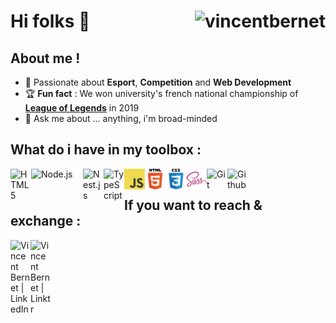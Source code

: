 # Hi folks 👋  <img align="right" src="https://komarev.com/ghpvc/?username=vincentbernet&label=Profile%20views&color=0e75b6&style=flat" alt="vincentbernet" />


## About me !
- 💜 Passionate about **Esport**, **Competition** and **Web Development**
- 🏆 **Fun fact** : We won university's french national championship of **[League of Legends](https://www.youtube.com/watch?v=tsP6mlctS9U)** in 2019
- 💬 Ask me about ... anything, i'm broad-minded

## What do i have in my toolbox :

[<img align="left" alt="HTML5" width="33px" src="https://upload.wikimedia.org/wikipedia/commons/a/a7/React-icon.svg" />][react]
[<img align="left" alt="Node.js" width="83px" src="https://nodejs.org/static/images/logo.svg" />][nodejs]
[<img align="left" alt="Nest.js" width="33px" src="https://upload.wikimedia.org/wikipedia/commons/a/a8/NestJS.svg" />][nestjs]

[<img align="left" alt="TypeScript" width="33px" src="https://cdn.jsdelivr.net/gh/devicons/devicon/icons/typescript/typescript-original.svg" />][typescript]
[<img align="left" alt="JavaScript" width="33px" src="https://raw.githubusercontent.com/github/explore/80688e429a7d4ef2fca1e82350fe8e3517d3494d/topics/javascript/javascript.png" />][javascript]
[<img align="left" alt="HTML5" width="33px" src="https://raw.githubusercontent.com/github/explore/80688e429a7d4ef2fca1e82350fe8e3517d3494d/topics/html/html.png" />][html]
[<img align="left" alt="CSS3" width="33px" src="https://raw.githubusercontent.com/github/explore/80688e429a7d4ef2fca1e82350fe8e3517d3494d/topics/css/css.png" />][css]
[<img align ="left" alt="Sass" width="33px" src="https://raw.githubusercontent.com/devicons/devicon/master/icons/sass/sass-original.svg" />][scss]

[<img align="left" alt="Git" width="33px" src="https://cdn.jsdelivr.net/gh/devicons/devicon/icons/git/git-original.svg" />][git]
[<img align="left" alt="Github" width="33px" src="https://cdn.jsdelivr.net/gh/devicons/devicon/icons/github/github-original.svg" />][github]

<br />

## If you want to reach & exchange :
[<img align="left" alt="Vincent Bernet | LinkedIn" width="32px" src="https://cdn.jsdelivr.net/gh/devicons/devicon/icons/linkedin/linkedin-original.svg" />][linkedin]
[<img align="left" alt="Vincent Bernet | Linktr" width="32px" src="https://cdn.worldvectorlogo.com/logos/linktree-2.svg"/>][linktr]











<br>
<br>

[typescript]: https://www.typescriptlang.org/
[javascript]: https://developer.mozilla.org/en-US/docs/Web/JavaScript
[react]: https://react.dev/learn
[html]: https://developer.mozilla.org/en-US/docs/Web/HTML
[css]: https://developer.mozilla.org/en-US/docs/Web/CSS
[scss]: https://sass-lang.com/
[git]: https://git-scm.com/
[github]: https://github.com/
[nodejs]: https://nodejs.org/en
[nestjs]: https://nestjs.com/

[there]: https://vincent-bernet.com/
[linktr]: https://linktr.ee/VincentBernet
[linkedin]: https://www.linkedin.com/in/vincent-bernet-028a64193/
